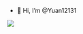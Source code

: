 - 👋 Hi, I’m @Yuan12131
<img src="https://github-readme-stats.vercel.app/api/top-langs/?username=Yuan12131&layout=compact">
